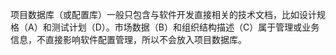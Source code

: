 项目数据库（或配置库）一般只包含与软件开发直接相关的技术文档，比如设计规格（A）和测试计划（D）。市场数据（B）和组织结构描述（C）属于管理或业务信息，不直接影响软件配置管理，所以不会放入项目数据库。